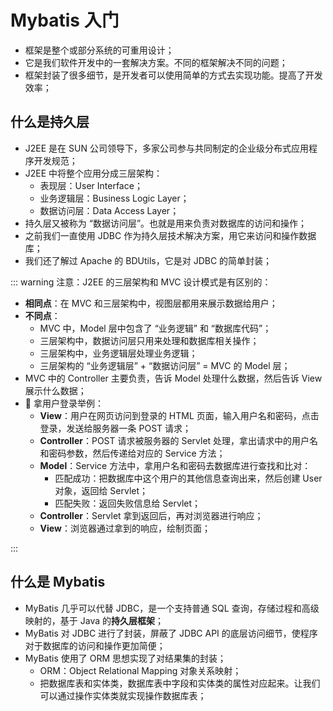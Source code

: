 # Mybatis 入门

- 框架是整个或部分系统的可重用设计；
- 它是我们软件开发中的一套解决方案。不同的框架解决不同的问题；
- 框架封装了很多细节，是开发者可以使用简单的方式去实现功能。提高了开发效率；

## 什么是持久层

- J2EE 是在 SUN 公司领导下，多家公司参与共同制定的企业级分布式应用程序开发规范；
- J2EE 中将整个应用分成三层架构：
  - 表现层：User Interface；
  - 业务逻辑层：Business Logic Layer；
  - 数据访问层：Data Access Layer；
- 持久层又被称为 “数据访问层”。也就是用来负责对数据库的访问和操作；
- 之前我们一直使用 JDBC 作为持久层技术解决方案，用它来访问和操作数据库；
- 我们还了解过 Apache 的 BDUtils，它是对 JDBC 的简单封装；

::: warning
注意：J2EE 的三层架构和 MVC 设计模式是有区别的：

- **相同点**：在 MVC 和三层架构中，视图层都用来展示数据给用户；
- **不同点**：
  - MVC 中，Model 层中包含了 “业务逻辑” 和 “数据库代码”；
  - 三层架构中，数据访问层只用来处理和数据库相关操作；
  - 三层架构中，业务逻辑层处理业务逻辑；
  - 三层架构的 “业务逻辑层” + “数据访问层” = MVC 的 Model 层；
- MVC 中的 Controller 主要负责，告诉 Model 处理什么数据，然后告诉 View 展示什么数据；
- 🌰 拿用户登录举例：
  - **View**：用户在网页访问到登录的 HTML 页面，输入用户名和密码，点击登录，发送给服务器一条 POST 请求；
  - **Controller**：POST 请求被服务器的 Servlet 处理，拿出请求中的用户名和密码参数，然后传递给对应的 Service 方法；
  - **Model**：Service 方法中，拿用户名和密码去数据库进行查找和比对：
    - 匹配成功：把数据库中这个用户的其他信息查询出来，然后创建 User 对象，返回给 Servlet；
    - 匹配失败：返回失败信息给 Servlet；
  - **Controller**：Servlet 拿到返回后，再对浏览器进行响应；
  - **View**：浏览器通过拿到的响应，绘制页面；

:::

## 什么是 Mybatis

- MyBatis 几乎可以代替 JDBC，是一个支持普通 SQL 查询，存储过程和高级映射的，基于 Java 的**持久层框架**；
- MyBatis 对 JDBC 进行了封装，屏蔽了 JDBC API 的底层访问细节，使程序对于数据库的访问和操作更加简便；
- MyBatis 使用了 ORM 思想实现了对结果集的封装；
  - ORM：Object Relational Mapping 对象关系映射；
  - 把数据库表和实体类，数据库表中字段和实体类的属性对应起来。让我们可以通过操作实体类就实现操作数据库表；
